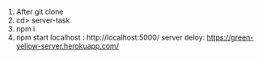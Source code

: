 1. After git clone
2. cd> server-task
3. npm i 
4. npm start
localhost : http://localhost:5000/
server deloy: https://green-yellow-server.herokuapp.com/
